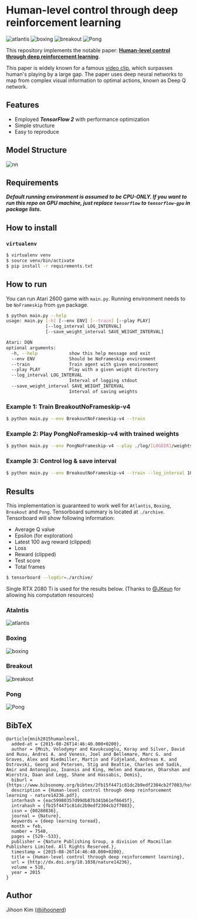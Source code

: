 # Human-level control through deep reinforcement learning

![atlantis](/assets/atlantis.gif)
![boxing](/assets/boxing.gif)
![breakout](/assets/breakout.gif)
![Pong](/assets/pong.gif)


This repository implements the notable paper: **[Human-level control through deep reinforcement learning](https://www.nature.com/articles/nature14236)**.

This paper is widely known for a famous [video clip](https://www.youtube.com/watch?v=TmPfTpjtdgg), which surpasses human's playing by a large gap. The paper uses deep neural networks to map from complex visual information to optimal actions, known as Deep Q network.

## Features

* Employed ***TensorFlow 2*** with performance optimization
* Simple structure
* Easy to reproduce

## Model Structure

![nn](/assets/nn.svg)

## Requirements

***Default running environment is assumed to be CPU-ONLY. If you want to run this repo on GPU machine, just replace `tensorflow` to `tensorflow-gpu` in package lists.***

## How to install

### `virtualenv`

```bash
$ virtualenv venv
$ source venv/bin/activate
$ pip install -r requirements.txt
```

## How to run

You can run Atari 2600 game with `main.py`. Running environment needs to be `NoFrameskip` from `gym` package.

```bash
$ python main.py --help
usage: main.py [-h] [--env ENV] [--train] [--play PLAY]
               [--log_interval LOG_INTERVAL]
               [--save_weight_interval SAVE_WEIGHT_INTERVAL]

Atari: DQN
optional arguments:
  -h, --help            show this help message and exit
  --env ENV             Should be NoFrameskip environment
  --train               Train agent with given environment
  --play PLAY           Play with a given weight directory
  --log_interval LOG_INTERVAL
                        Interval of logging stdout
  --save_weight_interval SAVE_WEIGHT_INTERVAL
                        Interval of saving weights
```

### Example 1: Train BreakoutNoFrameskip-v4

``` bash
$ python main.py --env BreakoutNoFrameskip-v4 --train
```

### Example 2: Play PongNoFrameskip-v4 with trained weights

```bash
$ python main.py --env PongNoFrameskip-v4 --play ./log/[LOGDIR]/weights
```

### Example 3: Control log & save interval

```bash
$ python main.py --env BreakoutNoFrameskip-v4 --train --log_interval 100 --save_weight_interval 1000
```

## Results

This implementation is guaranteed to work well for `Atlantis`, `Boxing`, `Breakout` and `Pong`. Tensorboard summary is located at `./archive`. Tensorboard will show following information:

* Average Q value
* Epsilon (for exploration)
* Latest 100 avg reward (clipped)
* Loss
* Reward (clipped)
* Test score
* Total frames

```bash
$ tensorboard --logdir=./archive/
```

Single RTX 2080 Ti is used for the results below. (Thanks to [@JKeun](https://github.com/JKeun) for allowing his computation resources)

### Atalntis

![atlantis](/assets/atlantis_result.png)

### Boxing

![boxing](/assets/boxing_result.png)

### Breakout

![breakout](/assets/breakout_result.png)

### Pong

![Pong](/assets/pong_result.png)


## BibTeX

```
@article{mnih2015humanlevel,
  added-at = {2015-08-26T14:46:40.000+0200},
  author = {Mnih, Volodymyr and Kavukcuoglu, Koray and Silver, David and Rusu, Andrei A. and Veness, Joel and Bellemare, Marc G. and Graves, Alex and Riedmiller, Martin and Fidjeland, Andreas K. and Ostrovski, Georg and Petersen, Stig and Beattie, Charles and Sadik, Amir and Antonoglou, Ioannis and King, Helen and Kumaran, Dharshan and Wierstra, Daan and Legg, Shane and Hassabis, Demis},
  biburl = {https://www.bibsonomy.org/bibtex/2fb15f4471c81dc2b9edf2304cb2f7083/hotho},
  description = {Human-level control through deep reinforcement learning - nature14236.pdf},
  interhash = {eac59980357d99db87b341b61ef6645f},
  intrahash = {fb15f4471c81dc2b9edf2304cb2f7083},
  issn = {00280836},
  journal = {Nature},
  keywords = {deep learning toread},
  month = feb,
  number = 7540,
  pages = {529--533},
  publisher = {Nature Publishing Group, a division of Macmillan Publishers Limited. All Rights Reserved.},
  timestamp = {2015-08-26T14:46:40.000+0200},
  title = {Human-level control through deep reinforcement learning},
  url = {http://dx.doi.org/10.1038/nature14236},
  volume = 518,
  year = 2015
}
```

## Author
Jihoon Kim ([@jihoonerd](https://github.com/jihoonerd))

